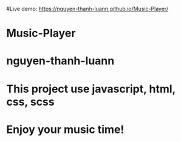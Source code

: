 #Live demo:  https://nguyen-thanh-luann.github.io/Music-Player/
# Music-Player
# nguyen-thanh-luann
# This project use javascript, html, css, scss
# Enjoy your music time!
